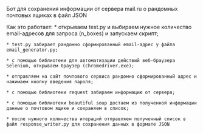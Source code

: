Бот для сохранения информации от сервера mail.ru о рандомных почтовых ящиках в файл JSON

Как это работает:
	* открываем test.py и выбираем нужное количество email-адресов для запроса (n_boxes) и запускаем скрипт;
	
	* test.py забирает рандомно сформированный email-адрес у файла email_generator.py;
	
	* с помощью библиотеки для автоматизации действий веб-браузера Selenium, открываем браузер (chromedriver.exe);
	
	* отправляем на сайт почтового сервиса рандомно сформированный адрес и нажимаем кнопку введения пароля;
	
	* с помощью библиотеки request забираем информацию от сервера;
	
	* с помощью библиотеки beautiful soup достаем из полученной информации данные о почтовом ящике и сохраняем в список;
	
	* после нужного количества итераций отправляем полученный список в файл response_writer.py для сохранения данных в формате JSON
